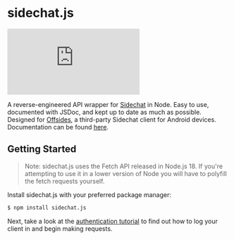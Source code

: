 # sidechat.js

[![NPM Downloads](https://img.shields.io/npm/dt/sidechat.js?label=downloads%20on%20npm)](https://npmjs.com/package/sidechat.js)

A reverse-engineered API wrapper for [Sidechat](https://sidechat.lol) in Node.  Easy to use, documented with JSDoc, and kept up to date as much as possible.  Designed for [Offsides](https://github.com/micahlt/offsides), a third-party Sidechat client for Android devices.  Documentation can be found [here](https://micahlindley.com/sidechat.js).

## Getting Started

> Note: sidechat.js uses the Fetch API released in Node.js 18.  If you're attempting to use it in a lower version of Node you will have to polyfill the fetch requests yourself.

Install sidechat.js with your preferred package manager:

```bash
$ npm install sidechat.js
```

Next, take a look at the [authentication tutorial](https://micahlindley.com/sidechat.js/tutorial) to find out how to log your client in and begin making requests.